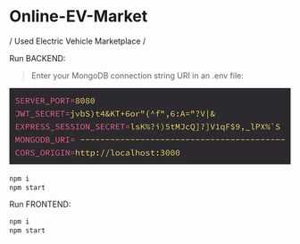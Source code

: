 # Online-EV-Market
/ Used Electric Vehicle Marketplace /

Run BACKEND:

> Enter your MongoDB connection string URI in an .env file:

![This is an image](/screenshots/env_back.jpg)

```
npm i
npm start
```

Run FRONTEND:

```
npm i
npm start
```
